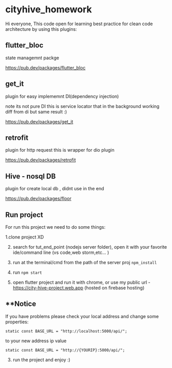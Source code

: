 # cityhive_homework

Hi everyone,
This code open for learning best practice for clean code architecture by using this plugins:

## flutter_bloc

state managemnt packge

https://pub.dev/packages/flutter_bloc

## get_it

plugin for easy implememnt DI(dependency injection)

note its not pure DI this is service locator that in the background working diff from di but same result :)

https://pub.dev/packages/get_it

## retrofit

plugin for http request this is wrapper for dio plugin

https://pub.dev/packages/retrofit

## Hive - nosql DB

plugin for create local db , didnt use in the end

https://pub.dev/packages/floor

## Run project

For run this project we need to do some things:

1.clone project XD

2. search for tut_end_point (nodejs server folder), open it with your favorite ide/command line (vs code,web storm,etc... )

3. run at the terminal/cmd from the path of the server proj ```npm_install```

4. run ```npm start```

5. open flutter project and run it with chrome, or use my public url  - https://city-hive-project.web.app (hosted on firebase hosting) 

## **Notice

If you have problems please check your local address and change some properties:


```static const BASE_URL = "http://localhost:5000/api/";```

to your new address ip value

```static const BASE_URL = "http://{YOURIP}:5000/api/";```

3. run the project and enjoy :)


